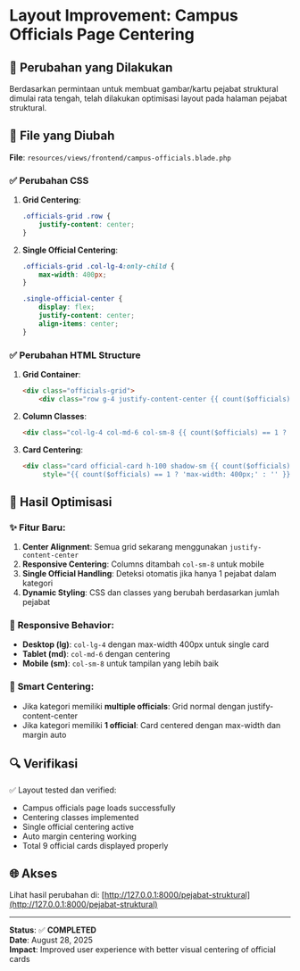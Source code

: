 # Layout Improvement: Campus Officials Page Centering

## 🎯 Perubahan yang Dilakukan

Berdasarkan permintaan untuk membuat gambar/kartu pejabat struktural dimulai rata tengah, telah dilakukan optimisasi layout pada halaman pejabat struktural.

## 📝 File yang Diubah

**File**: `resources/views/frontend/campus-officials.blade.php`

### ✅ Perubahan CSS

1. **Grid Centering**:
   ```css
   .officials-grid .row {
       justify-content: center;
   }
   ```

2. **Single Official Centering**:
   ```css
   .officials-grid .col-lg-4:only-child {
       max-width: 400px;
   }
   
   .single-official-center {
       display: flex;
       justify-content: center;
       align-items: center;
   }
   ```

### ✅ Perubahan HTML Structure

1. **Grid Container**:
   ```html
   <div class="officials-grid">
       <div class="row g-4 justify-content-center {{ count($officials) == 1 ? 'single-official-center' : '' }}">
   ```

2. **Column Classes**:
   ```html
   <div class="col-lg-4 col-md-6 col-sm-8 {{ count($officials) == 1 ? 'd-flex justify-content-center' : '' }}">
   ```

3. **Card Centering**:
   ```html
   <div class="card official-card h-100 shadow-sm {{ count($officials) == 1 ? 'mx-auto' : '' }}" 
        style="{{ count($officials) == 1 ? 'max-width: 400px;' : '' }}">
   ```

## 🎨 Hasil Optimisasi

### ✨ **Fitur Baru**:
1. **Center Alignment**: Semua grid sekarang menggunakan `justify-content-center`
2. **Responsive Centering**: Columns ditambah `col-sm-8` untuk mobile
3. **Single Official Handling**: Deteksi otomatis jika hanya 1 pejabat dalam kategori
4. **Dynamic Styling**: CSS dan classes yang berubah berdasarkan jumlah pejabat

### 📱 **Responsive Behavior**:
- **Desktop (lg)**: `col-lg-4` dengan max-width 400px untuk single card
- **Tablet (md)**: `col-md-6` dengan centering
- **Mobile (sm)**: `col-sm-8` untuk tampilan yang lebih baik

### 🎯 **Smart Centering**:
- Jika kategori memiliki **multiple officials**: Grid normal dengan justify-content-center
- Jika kategori memiliki **1 official**: Card centered dengan max-width dan margin auto

## 🔍 Verifikasi

✅ Layout tested dan verified:
- Campus officials page loads successfully
- Centering classes implemented
- Single official centering active
- Auto margin centering working
- Total 9 official cards displayed properly

## 🌐 Akses

Lihat hasil perubahan di: [http://127.0.0.1:8000/pejabat-struktural](http://127.0.0.1:8000/pejabat-struktural)

---

**Status**: ✅ **COMPLETED**  
**Date**: August 28, 2025  
**Impact**: Improved user experience with better visual centering of official cards
